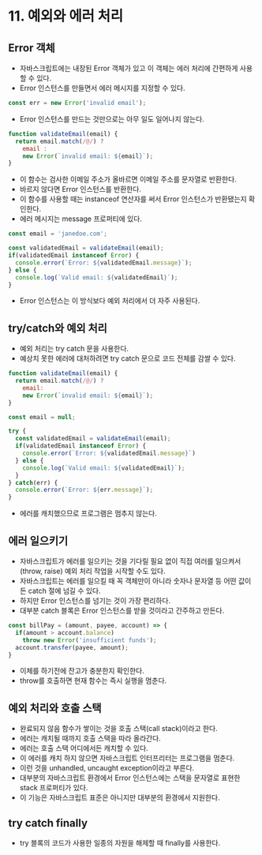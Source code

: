 # 11. 예외와 에러 처리

## Error 객체

* 자바스크립트에는 내장된 Error 객체가 있고 이 객체는 에러 처리에 간편하게 사용할 수 있다.
* Error 인스턴스를 만들면서 에러 메시지를 지정할 수 있다.

```js
const err = new Error('invalid email');
```

* Error 인스턴스를 만드는 것만으로는 아무 일도 일어나지 않는다.

```js
function validateEmail(email) {
  return email.match(/@/) ?
    email :
    new Error(`invalid email: ${email}`);
}
```

* 이 함수는 검사한 이메일 주소가 올바르면 이메일 주소를 문자열로 반환한다.
* 바르지 않다면 Error 인스턴스를 반환한다.
* 이 함수를 사용할 때는 instanceof 연산자를 써서 Error 인스턴스가 반환됐는지 확인한다.
* 에러 메시지는 message 프로퍼티에 있다.

```js
const email = 'janedoe.com';

const validatedEmail = validateEmail(email);
if(validatedEmail instanceof Error) {
  console.error(`Error: ${validatedEmail.message}`);
} else {
  console.log(`Valid email: ${validatedEmail}`);
}
```

* Error 인스턴스는 이 방식보다 예외 처리에서 더 자주 사용된다.

## try/catch와 예외 처리

* 예외 처리는 try catch 문을 사용한다.
* 예상치 못한 에러에 대처하려면 try catch 문으로 코드 전체를 감쌀 수 있다.

```js
function validateEmail(email) {
  return email.match(/@/) ?
    email:
    new Error(`invalid email: ${email}`);
}

const email = null;

try {
  const validatedEmail = validateEmail(email);
  if(validatedEmail instanceof Error) {
    console.error(`Error: ${validatedEmail.message}`)
  } else {
    console.log(`Valid email: ${validatedEmail}`);
  }
} catch(err) {
  console.error(`Error: ${err.message}`);
}
```

* 에러를 캐치했으므로 프로그램은 멈추지 않는다.

## 에러 일으키기

* 자바스크립트가 에러를 일으키는 것을 기다릴 필요 없이 직접 여러를 일으켜서(throw, raise) 예외 처리 작업을 시작할 수도 있다.
* 자바스크립트는 에러를 일으킬 때 꼭 객체만이 아니라 숫자나 문자열 등 어떤 값이든 catch 절에 넘길 수 있다.
* 하지만 Error 인스턴스를 넘기는 것이 가장 편리하다.
* 대부분 catch 블록은 Error 인스턴스를 받을 것이라고 간주하고 만든다.

```js
const billPay = (amount, payee, account) => {
  if(amount > account.balance)
    throw new Error('insufficient funds');
  account.transfer(payee, amount);
}
```

* 이체를 하기전에 잔고가 충분한지 확인한다.
* throw를 호출하면 현재 함수는 즉시 실행을 멈춘다.

## 예외 처리와 호출 스택

* 완료되지 않음 함수가 쌓이는 것을 호출 스택(call stack)이라고 한다.
* 에러는 캐치될 때까지 호출 스택을 따라 올라간다.
* 에러는 호출 스택 어디에서든 캐치할 수 있다.
* 이 에러를 캐치 하지 않으면 자바스크립트 인터프리터는 프로그램을 멈춘다.
* 이런 것을 unhandled, uncaught exception이라고 부른다.
* 대부분의 자바스크립트 환경에서 Error 인스턴스에는 스택을 문자열로 표현한 stack 프로퍼티가 있다.
* 이 기능은 자바스크립트 표준은 아니지만 대부분의 환경에서 지원한다.

## try catch finally

* try 블록의 코드가 사용한 일종의 자원을 해제할 때 finally를 사용한다.
